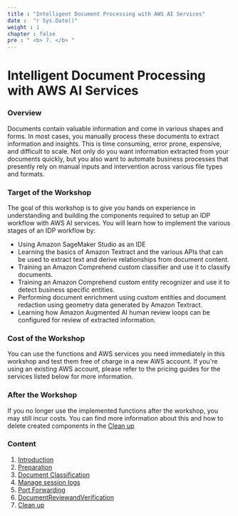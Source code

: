 ```yaml
---
title : "Intelligent Document Processing with AWS AI Services"
date :  "r Sys.Date()" 
weight : 1 
chapter : false
pre : " <b> 7. </b> "
---
```

# Intelligent Document Processing with AWS AI Services
### Overview
Documents contain valuable information and come in various shapes and forms. In most cases, you manually process these documents to extract information and insights. This is time consuming, error prone, expensive, and difficult to scale. Not only do you want information extracted from your documents quickly, but you also want to automate business processes that presently rely on manual inputs and intervention across various file types and formats.
### Target of the Workshop

The goal of this workshop is to give you hands on experience in understanding and building the components required to setup an IDP workflow with AWS AI services. You will learn how to implement the various stages of an IDP workflow by:

- Using Amazon SageMaker Studio  as an IDE
- Learning the basics of Amazon Textract and the various APIs that can be used to extract text and derive relationships from document content.
- Training an Amazon Comprehend custom classifier and use it to classify documents.
- Training an Amazon Comprehend custom entity recognizer and use it to detect business specific entities.
- Performing document enrichment using custom entities and document redaction using geometry data generated by Amazon Textract.
- Learning how Amazon Augmented AI human review loops can be configured for review of extracted information.
### Cost of the Workshop
You can use the functions and AWS services you need immediately in this workshop and test them free of charge in a new AWS account. If you're using an existing AWS account, please refer to the pricing guides for the services listed below for more information.


### After the Workshop
If you no longer use the implemented functions after the workshop, you may still incur costs. You can find more information about this and how to delete created components in the [Clean up](7-cleanup/)

### Content
 1. [Introduction ](1-Introduce/)
 2. [Preparation](2-prerequiste/)
 3. [Document Classification](3-DocumentClassification/)
 4. [Manage session logs](4-DocumentExtraction/)
 5. [Port Forwarding](5-DocumentExtractionandEnrichment/)
 6. [DocumentReviewandVerification](6-DocumentReviewandVerification/)
 7. [Clean up](7-cleanup/)
